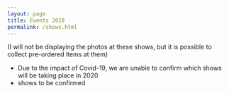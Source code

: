 ```yaml
---
layout: page
title: Events 2020
permalink: /shows.html
---
```


<nav id="events">
  <p>(I will not be displaying the photos at these shows, but it is possible to collect pre-ordered items at them)</p>
  <ul class="over">
    <li><span>Due to the impact of Covid-19, we are unable to confirm which shows will be taking place in 2020</li>
    <li><span>shows to be confirmed</span></li>
  </ul>
</nav>
